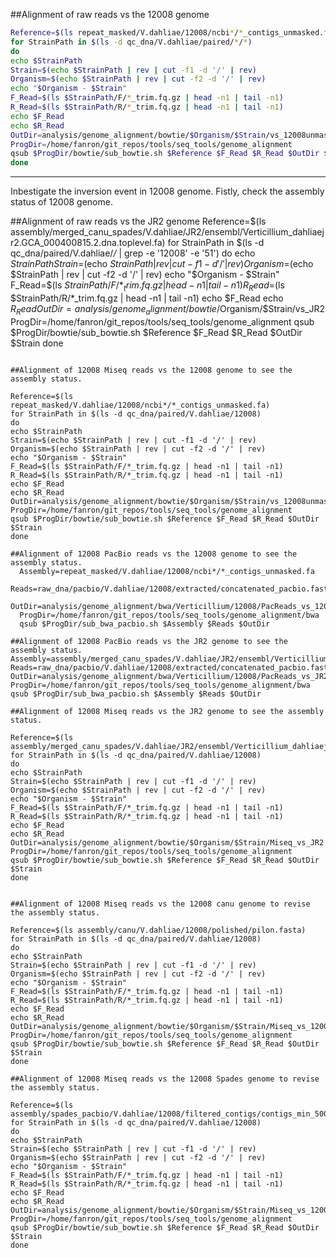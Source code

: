 ##Alignment of raw reads vs the 12008 genome

```bash
Reference=$(ls repeat_masked/V.dahliae/12008/ncbi*/*_contigs_unmasked.fa)
for StrainPath in $(ls -d qc_dna/V.dahliae/paired/*/*)
do
echo $StrainPath
Strain=$(echo $StrainPath | rev | cut -f1 -d '/' | rev)
Organism=$(echo $StrainPath | rev | cut -f2 -d '/' | rev)
echo "$Organism - $Strain"
F_Read=$(ls $StrainPath/F/*_trim.fq.gz | head -n1 | tail -n1)
R_Read=$(ls $StrainPath/R/*_trim.fq.gz | head -n1 | tail -n1)
echo $F_Read
echo $R_Read
OutDir=analysis/genome_alignment/bowtie/$Organism/$Strain/vs_12008unmasked
ProgDir=/home/fanron/git_repos/tools/seq_tools/genome_alignment
qsub $ProgDir/bowtie/sub_bowtie.sh $Reference $F_Read $R_Read $OutDir $Strain
done
```
*************************************************************************************
Inbestigate the inversion event in 12008 genome. Fistly, check the assembly status of 12008 genome.

##Alignment of raw reads vs the JR2 genome
Reference=$(ls assembly/merged_canu_spades/V.dahliae/JR2/ensembl/Verticillium_dahliaejr2.GCA_000400815.2.dna.toplevel.fa)
for StrainPath in $(ls -d qc_dna/paired/V.dahliae/*/* | grep -e '12008' -e '51')
do
echo $StrainPath
Strain=$(echo $StrainPath | rev | cut -f1 -d '/' | rev)
Organism=$(echo $StrainPath | rev | cut -f2 -d '/' | rev)
echo "$Organism - $Strain"
F_Read=$(ls $StrainPath/F/*_trim.fq.gz | head -n1 | tail -n1)
R_Read=$(ls $StrainPath/R/*_trim.fq.gz | head -n1 | tail -n1)
echo $F_Read
echo $R_Read
OutDir=analysis/genome_alignment/bowtie/$Organism/$Strain/vs_JR2
ProgDir=/home/fanron/git_repos/tools/seq_tools/genome_alignment
qsub $ProgDir/bowtie/sub_bowtie.sh $Reference $F_Read $R_Read $OutDir $Strain
done
```

##Alignment of 12008 Miseq reads vs the 12008 genome to see the assembly status.

Reference=$(ls repeat_masked/V.dahliae/12008/ncbi*/*_contigs_unmasked.fa)
for StrainPath in $(ls -d qc_dna/paired/V.dahliae/12008)
do
echo $StrainPath
Strain=$(echo $StrainPath | rev | cut -f1 -d '/' | rev)
Organism=$(echo $StrainPath | rev | cut -f2 -d '/' | rev)
echo "$Organism - $Strain"
F_Read=$(ls $StrainPath/F/*_trim.fq.gz | head -n1 | tail -n1)
R_Read=$(ls $StrainPath/R/*_trim.fq.gz | head -n1 | tail -n1)
echo $F_Read
echo $R_Read
OutDir=analysis/genome_alignment/bowtie/$Organism/$Strain/vs_12008unmasked
ProgDir=/home/fanron/git_repos/tools/seq_tools/genome_alignment
qsub $ProgDir/bowtie/sub_bowtie.sh $Reference $F_Read $R_Read $OutDir $Strain
done

##Alignment of 12008 PacBio reads vs the 12008 genome to see the assembly status.
  Assembly=repeat_masked/V.dahliae/12008/ncbi*/*_contigs_unmasked.fa
  Reads=raw_dna/pacbio/V.dahliae/12008/extracted/concatenated_pacbio.fastq
  OutDir=analysis/genome_alignment/bwa/Verticillium/12008/PacReads_vs_12008merge
  ProgDir=/home/fanron/git_repos/tools/seq_tools/genome_alignment/bwa
  qsub $ProgDir/sub_bwa_pacbio.sh $Assembly $Reads $OutDir

##Alignment of 12008 PacBio reads vs the JR2 genome to see the assembly status.
Assembly=assembly/merged_canu_spades/V.dahliae/JR2/ensembl/Verticillium_dahliaejr2.GCA_000400815.2.dna.toplevel.fa
Reads=raw_dna/pacbio/V.dahliae/12008/extracted/concatenated_pacbio.fastq
OutDir=analysis/genome_alignment/bwa/Verticillium/12008/PacReads_vs_JR2
ProgDir=/home/fanron/git_repos/tools/seq_tools/genome_alignment/bwa
qsub $ProgDir/sub_bwa_pacbio.sh $Assembly $Reads $OutDir

##Alignment of 12008 Miseq reads vs the JR2 genome to see the assembly status.

Reference=$(ls assembly/merged_canu_spades/V.dahliae/JR2/ensembl/Verticillium_dahliaejr2.GCA_000400815.2.dna.toplevel.fa)
for StrainPath in $(ls -d qc_dna/paired/V.dahliae/12008)
do
echo $StrainPath
Strain=$(echo $StrainPath | rev | cut -f1 -d '/' | rev)
Organism=$(echo $StrainPath | rev | cut -f2 -d '/' | rev)
echo "$Organism - $Strain"
F_Read=$(ls $StrainPath/F/*_trim.fq.gz | head -n1 | tail -n1)
R_Read=$(ls $StrainPath/R/*_trim.fq.gz | head -n1 | tail -n1)
echo $F_Read
echo $R_Read
OutDir=analysis/genome_alignment/bowtie/$Organism/$Strain/Miseq_vs_JR2
ProgDir=/home/fanron/git_repos/tools/seq_tools/genome_alignment
qsub $ProgDir/bowtie/sub_bowtie.sh $Reference $F_Read $R_Read $OutDir $Strain
done


##Alignment of 12008 Miseq reads vs the 12008 canu genome to revise the assembly status.

Reference=$(ls assembly/canu/V.dahliae/12008/polished/pilon.fasta)
for StrainPath in $(ls -d qc_dna/paired/V.dahliae/12008)
do
echo $StrainPath
Strain=$(echo $StrainPath | rev | cut -f1 -d '/' | rev)
Organism=$(echo $StrainPath | rev | cut -f2 -d '/' | rev)
echo "$Organism - $Strain"
F_Read=$(ls $StrainPath/F/*_trim.fq.gz | head -n1 | tail -n1)
R_Read=$(ls $StrainPath/R/*_trim.fq.gz | head -n1 | tail -n1)
echo $F_Read
echo $R_Read
OutDir=analysis/genome_alignment/bowtie/$Organism/$Strain/Miseq_vs_12008canu
ProgDir=/home/fanron/git_repos/tools/seq_tools/genome_alignment
qsub $ProgDir/bowtie/sub_bowtie.sh $Reference $F_Read $R_Read $OutDir $Strain
done

##Alignment of 12008 Miseq reads vs the 12008 Spades genome to revise the assembly status.

Reference=$(ls assembly/spades_pacbio/V.dahliae/12008/filtered_contigs/contigs_min_500bp.fasta)
for StrainPath in $(ls -d qc_dna/paired/V.dahliae/12008)
do
echo $StrainPath
Strain=$(echo $StrainPath | rev | cut -f1 -d '/' | rev)
Organism=$(echo $StrainPath | rev | cut -f2 -d '/' | rev)
echo "$Organism - $Strain"
F_Read=$(ls $StrainPath/F/*_trim.fq.gz | head -n1 | tail -n1)
R_Read=$(ls $StrainPath/R/*_trim.fq.gz | head -n1 | tail -n1)
echo $F_Read
echo $R_Read
OutDir=analysis/genome_alignment/bowtie/$Organism/$Strain/Miseq_vs_12008spades
ProgDir=/home/fanron/git_repos/tools/seq_tools/genome_alignment
qsub $ProgDir/bowtie/sub_bowtie.sh $Reference $F_Read $R_Read $OutDir $Strain
done